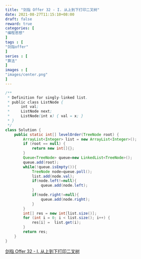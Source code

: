 ```yaml
---
title: "剑指 Offer 32 - I. 从上到下打印二叉树"
date: 2021-08-27T11:15:10+08:00
draft: false
reward: true
categories: [
"编程思想"
]
tags : [
"剑指offer"
]
series : [
"算法"
]
images : [
"images/center.png"
]
---
```


[comment]: <> (# 剑指 Offer 32 - I. 从上到下打印二叉树)



```java
/**
 * Definition for singly-linked list.
 * public class ListNode {
 *     int val;
 *     ListNode next;
 *     ListNode(int x) { val = x; }
 * }
 */
class Solution {
    public static int[] levelOrder(TreeNode root) {
        ArrayList<Integer> list = new ArrayList<Integer>();
        if (root == null) {
            return new int[]{};
        }
        Queue<TreeNode> queue=new LinkedList<TreeNode>();
        queue.add(root);
        while(!queue.isEmpty()){
            TreeNode node=queue.poll();
            list.add(node.val);
            if(node.left!=null){
                queue.add(node.left);
            }
            if(node.right!=null){
                queue.add(node.right);
            }
        }
        int[] res = new int[list.size()];
        for (int i = 0; i < list.size(); i++) {
            res[i] =  list.get(i);
        }
        return res;
    }
}
```

[剑指 Offer 32 - I. 从上到下打印二叉树](https://leetcode-cn.com/problems/cong-shang-dao-xia-da-yin-er-cha-shu-lcof/)

